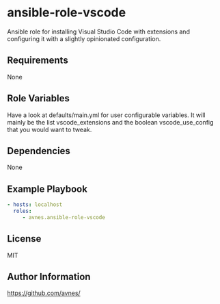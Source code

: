 # ansible-role-vscode

Ansible role for installing Visual Studio Code with extensions and configuring it with a slightly opinionated configuration.

## Requirements

None

## Role Variables

Have a look at defaults/main.yml for user configurable variables. It will mainly be the list vscode_extensions and the boolean vscode_use_config that you would want to tweak.

## Dependencies

None

## Example Playbook

```yaml
- hosts: localhost
  roles:
     - avnes.ansible-role-vscode
```

## License

MIT

## Author Information

<https://github.com/avnes/>
